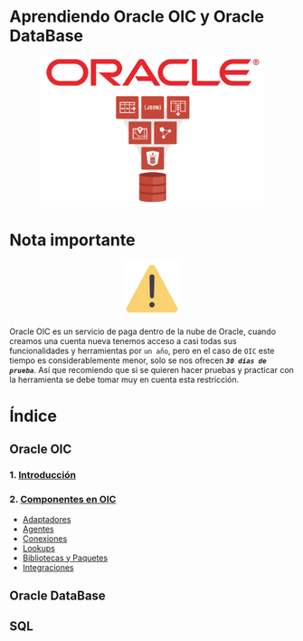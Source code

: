 # Aprendiendo Oracle OIC y Oracle DataBase

<div align="center">
    <img src="./IMG/portada.png" alt="oic" width="400">
</div>

# Nota importante

<div align="center">
    <img src="./IMG/advertencia.png" alt="oic" width="100">
</div>

Oracle OIC es un servicio de paga dentro de la nube de Oracle, cuando creamos una cuenta nueva tenemos acceso a casi todas sus funcionalidades y herramientas por `un año`, pero en el caso de `OIC` este tiempo es considerablemente menor, solo se nos ofrecen **_`30 días de prueba`_**. Así que recomiendo que si se quieren hacer pruebas y practicar con la herramienta se debe tomar muy en cuenta esta restricción.

# Índice

## Oracle OIC

### 1. <a href="./OIC/1_Introduccion.md">Introducción</a>

### 2. <a href="./OIC/2_Componentes.md">Componentes en OIC</a>

- <a href="./OIC/2_Componentes.md/#adaptadores-en-oic">Adaptadores</a>
- <a href="./OIC/2_Componentes.md/#agentes-en-oic">Agentes</a>
- <a href="./OIC/2_Componentes.md/#conexiones-en-oic">Conexiones</a>
- <a href="./OIC/2_Componentes.md/#lookups-en-oic">Lookups</a>
- <a href="./OIC/2_Componentes.md/#bibliotecas-paquetes-y-javascript-en-oic">Bibliotecas y Paquetes</a>
- <a href="./OIC/2_Componentes.md/#integraciones-en-oracle-integration-cloud-oic">Integraciones</a>

## Oracle DataBase

## SQL